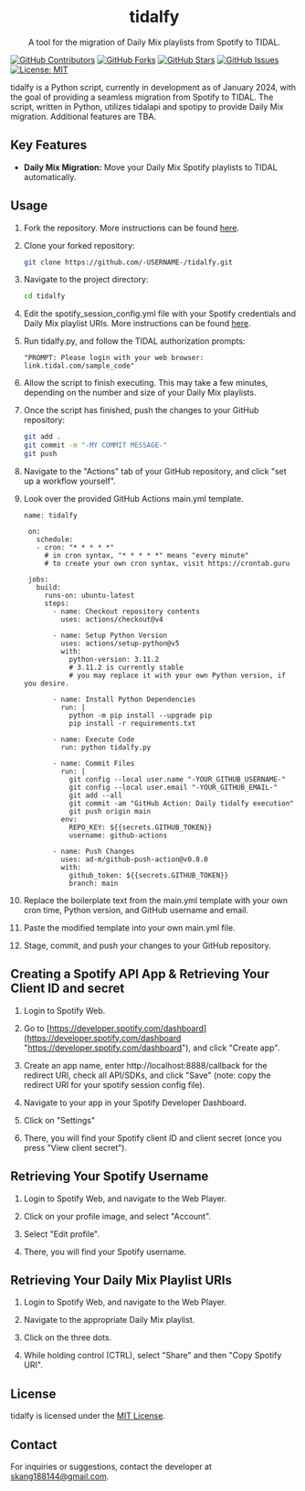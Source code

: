 <div align="center">
  <h1 align="center">tidalfy</h1>

  <p align="center">
    A tool for the migration of Daily Mix playlists from Spotify to TIDAL.
    <br />
  </p>

</div>

[![GitHub Contributors](https://img.shields.io/github/contributors/skang188144/tidalfy.svg?label=Contributors)](https://github.com/skang188144/tidalfy/graphs/contributors) [![GitHub Forks](https://img.shields.io/github/forks/skang188144/tidalfy.svg?label=Forks)](https://github.com/skang188144/tidafy/forks) [![GitHub Stars](https://img.shields.io/github/stars/skang188144/tidalfy.svg?label=Stars)](https://github.com/skang188144/tidalfy/stargazers) [![GitHub Issues](https://img.shields.io/github/issues/skang188144/tidalfy.svg?label=Issues)](https://github.com/skang188144/tidalfy/issues) [![License: MIT](https://img.shields.io/badge/License-MIT-yellow.svg)](https://opensource.org/licenses/MIT)

tidalfy is a Python script, currently in development as of January 2024, with the goal of providing a seamless migration from Spotify to TIDAL. The script, written in Python, utilizes tidalapi and spotipy to provide Daily Mix migration. Additional features are TBA. 

## Key Features

- **Daily Mix Migration:** Move your Daily Mix Spotify playlists to TIDAL automatically.

## Usage

1. Fork the repository. More instructions can be found [here](https://docs.github.com/en/pull-requests/collaborating-with-pull-requests/working-with-forks/fork-a-repo#forking-a-repository "here").

2. Clone your forked repository:
   ```bash
   git clone https://github.com/-USERNAME-/tidalfy.git
   ```

3. Navigate to the project directory:
   ```bash
   cd tidalfy
   ```
4. Edit the spotify_session_config.yml file with your Spotify credentials and Daily Mix playlist URIs. More instructions can be found [here](https://github.com/skang188144/tidalfy#creating-a-spotify-api-app--retrieving-your-client-id-and-secret "here").

5. Run tidalfy.py, and follow the TIDAL authorization prompts:
	```
	"PROMPT: Please login with your web browser: link.tidal.com/sample_code"
	```

6. Allow the script to finish executing. This may take a few minutes, depending on the number and size of your Daily Mix playlists.

7. Once the script has finished, push the changes to your GitHub repository:
   ```bash
   git add .
   git commit -m "-MY COMMIT MESSAGE-"
   git push
   ```
   
8. Navigate to the "Actions" tab of your GitHub repository, and click "set up a workflow yourself".

9. Look over the provided GitHub Actions main.yml template.

   ```
   name: tidalfy

	on:
	  schedule:
	  - cron: "* * * * *" 
	  	# in cron syntax, "* * * * *" means "every minute"
		# to create your own cron syntax, visit https://crontab.guru

	jobs:
	  build:
		runs-on: ubuntu-latest
		steps:
		  - name: Checkout repository contents
			uses: actions/checkout@v4

		  - name: Setup Python Version
			uses: actions/setup-python@v5
			with:
			  python-version: 3.11.2 
			  # 3.11.2 is currently stable
			  # you may replace it with your own Python version, if you desire.

		  - name: Install Python Dependencies
			run: |
			  python -m pip install --upgrade pip
			  pip install -r requirements.txt

		  - name: Execute Code
			run: python tidalfy.py

		  - name: Commit Files
			run: |
			  git config --local user.name "-YOUR_GITHUB_USERNAME-"
			  git config --local user.email "-YOUR_GITHUB_EMAIL-"
			  git add --all
			  git commit -am "GitHub Action: Daily tidalfy execution"
			  git push origin main
			env:
			  REPO_KEY: ${{secrets.GITHUB_TOKEN}}
			  username: github-actions

		  - name: Push Changes
			uses: ad-m/github-push-action@v0.8.0
			with:
			  github_token: ${{secrets.GITHUB_TOKEN}}
			  branch: main
   ```

10. Replace the boilerplate text from the main.yml template with your own cron time, Python version, and GitHub username and email.

11. Paste the modified template into your own main.yml file.

12. Stage, commit, and push your changes to your GitHub repository.

## Creating a Spotify API App & Retrieving Your Client ID and secret
1. Login to Spotify Web.

2. Go to [https://developer.spotify.com/dashboard](https://developer.spotify.com/dashboard "https://developer.spotify.com/dashboard"), and click "Create app".

3. Create an app name, enter http://localhost:8888/callback for the redirect URI, check all API/SDKs, and click "Save" (note: copy the redirect URI for your spotify session config file).

4. Navigate to your app in your Spotify Developer Dashboard.

5. Click on "Settings"

6. There, you will find your Spotify client ID and client secret (once you press "View client secret").

## Retrieving Your Spotify Username
1. Login to Spotify Web, and navigate to the Web Player.

2. Click on your profile image, and select "Account".

3. Select "Edit profile".

4. There, you will find your Spotify username.

## Retrieving Your Daily Mix Playlist URIs
1. Login to Spotify Web, and navigate to the Web Player.

2. Navigate to the appropriate Daily Mix playlist.

3. Click on the three dots.

4. While holding control (CTRL), select "Share" and then "Copy Spotify URI".

## License

tidalfy is licensed under the [MIT License](https://opensource.org/licenses/MIT).

## Contact

For inquiries or suggestions, contact the developer at skang188144@gmail.com.

